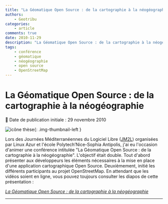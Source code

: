```yaml
---
title: "La Géomatique Open Source : de la cartographie à la néogéographie"
authors:
    - Geotribu
categories:
    - article
comments: true
date: 2010-11-29
description: "La Géomatique Open Source : de la cartographie à la néogéographie"
tags:
    - conférence
    - géomatique
    - néogéographie
    - open source
    - OpenStreetMap
---
```


# La Géomatique Open Source : de la cartographie à la néogéographie

:calendar: Date de publication initiale : 29 novembre 2010

![icône thèse](https://cdn.geotribu.fr/img/logos-icones/divers/these.png "icône thèse"){: .img-thumbnail-left }

Lors des Journées Méditerranéennes du Logiciel Libre ([JM2L](http://jm2l.linux-azur.org/)) organisées par Linux Azur et l'école Polytech’Nice-Sophia Antipolis, j'ai eu l'occasion d'animer une conférence intitulée "La Géomatique Open Source : de la cartographie à la néogéographie". L'objectif était double. Tout d'abord présenter aux développeurs les éléments nécessaires à la mise en place d'une application cartographique Open Source. Deuxièmement, initié les différents participants au projet OpenStreetMap. En attendant que les vidéos soient en ligne, vous pouvez toujours consulter les diapos de cette présentation :

*[La Géomatique Open Source : de la cartographie à la néogéographie](https://www.slideshare.net/arno974/vandecasteele-jm2l-2 "La Géomatique Open Source :  de la cartographie à la néogéographie")*

----

<!-- geotribu:authors-block -->
